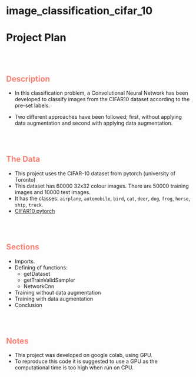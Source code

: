 # image_classification_cifar_10

# Project Plan
<br>
<br>

## __<font color='salmon'> Description </font>__

* In this classification problem, a Convolutional Neural Network has been developed to classify images from the CIFAR10 dataset according to the pre-set labels.

* Two different approaches have been followed; first, without applying data augmentation and second with applying data augmentation.

<br>
<br>

## __<font color='salmon'> The Data</font>__
* This project uses the CIFAR-10 dataset from pytorch (university of Toronto)
* This dataset has 60000 32x32 colour images. There are 50000 training images and 10000 test images.
* It has the classes: `airplane`, `automobile`, `bird`, `cat`, `deer`, `dog`, `frog`, `horse`, `ship`, `truck`. 
* [CIFAR10 pytorch](https://pytorch.org/tutorials/beginner/blitz/cifar10_tutorial.html?highlight=cifar)
<br>
<br>

## __<font color='salmon'> Sections </font>__


* Imports.<br>
* Defining of functions:
    * getDataset
    * getTrainValidSampler
    * NetworkCnn
* Training without data augmentation
* Training with data augmentation
* Conclusion
<br>
<br>

## __<font color='salmon'> Notes</font>__
* This project was developed on google colab, using GPU.
* To reproduce this code it is suggested to use a GPU as the computational time is too high when run on CPU.
